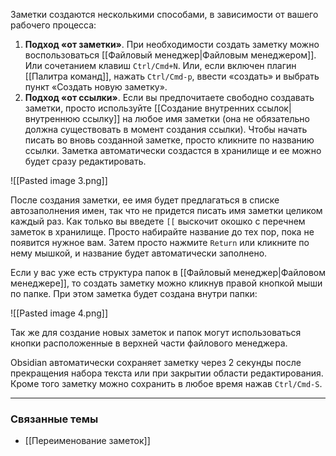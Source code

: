 Заметки создаются несколькими способами, в зависимости от вашего рабочего процесса:

1. **Подход «от заметки»**. При необходимости создать заметку можно воспользоваться [[Файловый менеджер|Файловым менеджером]]. Или сочетанием клавиш `Ctrl/Cmd+N`. Или, если включен плагин [[Палитра команд]], нажать `Ctrl/Cmd-p`, ввести «создать» и выбрать пункт «Создать новую заметку».
1. **Подход «от ссылки»**. Если вы предпочитаете свободно создавать заметки, просто используйте [[Создание внутренних ссылок|внутреннюю ссылку]] на любое имя заметки (она не обязательно должна существовать в момент создания ссылки). Чтобы начать писать во вновь созданной заметке, просто кликните по названию ссылки. Заметка автоматически создастся в хранилище и ее можно будет сразу редактировать.

![[Pasted image 3.png]]

После создания заметки, ее имя будет предлагаться в списке автозаполнения имен, так что не придется писать имя заметки целиком каждый раз. Как только вы введете `[[` выскочит окошко с перечнем заметок в хранилище. Просто набирайте название до тех пор, пока не появится нужное вам. Затем просто нажмите `Return` или кликните по нему мышкой, и название будет автоматически заполнено.

Если у вас уже есть структура папок в [[Файловый менеджер|Файловом менеджере]], то создать заметку можно кликнув правой кнопкой мыши по папке. При этом заметка будет создана внутри папки:

![[Pasted image 4.png]]

Так же для создание новых заметок и папок могут использоваться кнопки расположенные в верхней части файлового менеджера.

Obsidian автоматически сохраняет заметку через 2 секунды после прекращения набора текста или при закрытии области редактирования. Кроме того заметку можно сохранить в любое время нажав `Ctrl/Cmd-S`.

---

### Связанные темы

- [[Переименование заметок]]
